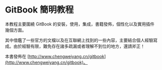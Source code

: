 # GitBook 簡明教程

本教程主要圍繞 GitBook 的安裝，使用，集成，書籍發佈，個性化以及實用插件幾個方面。

其中借鑑了一些官方的文檔以及在互聯網上找到的一些內容，主要結合個人經驗寫成。由於經驗有限，難免存在諸多疏漏或者理解不到位的地方，還請斧正！

本書發佈在 [http://www.chengweiyang.cn/gitbook](http://www.chengweiyang.cn/gitbook)。
